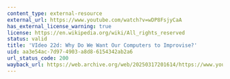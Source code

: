 ```yaml
---
content_type: external-resource
external_url: https://www.youtube.com/watch?v=wDP8FsjyCaA
has_external_license_warning: true
license: https://en.wikipedia.org/wiki/All_rights_reserved
status: valid
title: 'VIdeo 22d: Why Do We Want Our Computers to Improvise?'
uid: aa3e54ac-7d97-4903-a8d8-6154342ab2a6
url_status_code: 200
wayback_url: https://web.archive.org/web/20250317201614/https://www.youtube.com/watch?v=wDP8FsjyCaA
---
```

